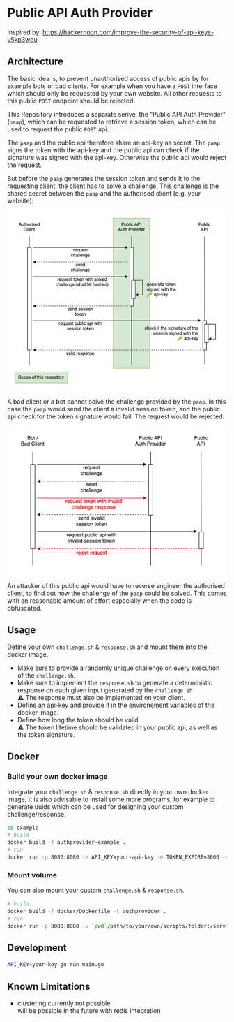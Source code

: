 # Public API Auth Provider

Inspired by: https://hackernoon.com/improve-the-security-of-api-keys-v5kp3wdu

## Architecture

The basic idea is, to prevent unauthorised access of public apis by for example bots or bad clients. For example when you have a `POST` interface which should only be requested by your own website. All other requests to this public `POST` endpoint should be rejected.

This Repository introduces a separate serive, the "Public API Auth Provider" (`paap`), which can be requested to retrieve a session token, which can be used to request the public `POST` api.

The `paap` and the public api therefore share an api-key as secret. The `paap` signs the token with the api-key and the public api can check if the signature was signed with the api-key. Otherwise the public api would reject the request.

But before the `paap` generates the session token and sends it to the requesting client, the client has to solve a challenge. This challenge is the shared secret between the `paap` and the authorised client (e.g. your website):

![Authorised Client](./assets/authorised-client.png)

A bad client or a bot cannot solve the challenge provided by the `paap`. In this case the `paap` would send the client a invalid session token, and the public api check for the token signature would fail. The request would be rejected:

![Bot or Bad Client](./assets/bad-client.png)

An attacker of this public api would have to reverse engineer the authorised client, to find out how the challenge of the `paap` could be solved. This comes with an reasonable amount of effort especially when the code is obfuscated.

## Usage

Define your own `challenge.sh` & `response.sh` and mount them into the docker image.

- Make sure to provide a randomly unique challenge on every execution of the `challenge.sh`.
- Make sure to implement the `response.sh` to generate a deterministic response on each given input generated by the `challenge.sh`  
  :warning: The response must also be implemented on your client.
- Define an api-key and provide it in the environement variables of the docker image.
- Define how long the token should be valid  
  :warning: The token lifetime should be validated in your public api, as well as the token signature.

## Docker

### Build your own docker image

Integrate your `challenge.sh` & `response.sh` directly in your own docker image. It is also advisable to install some more programs, for example to generate uuids which can be used for designing your custom challenge/response.

```bash
cd example
# build
docker build -t authprovider-example .
# run
docker run -p 8080:8080 -e API_KEY=your-api-key -e TOKEN_EXPIRE=3600 -e PORT=8080 authprovider-example
```

### Mount volume

You can also mount your custom `challenge.sh` & `response.sh`.

```bash
# build
docker build -f docker/Dockerfile -t authprovider .
# run
docker run -p 8080:8080 -v `pwd`/path/to/your/own/scripts/folder:/service/scripts -e API_KEY=your-api-key -e TOKEN_EXPIRE=3600 -e PORT=8080 authprovider
```

## Development

```bash
API_KEY=your-key go run main.go
```

## Known Limitations

- clustering currently not possible  
  will be possible in the future with redis integration
